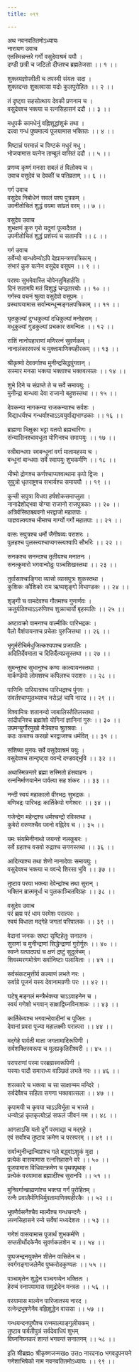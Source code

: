 ```yaml
---
title: ०९९

---
```

अथ नवनवतितमोऽध्यायः  
नारायण उवाच  
एतस्मिन्नन्तरे गर्गो वसुदेवाश्रमं ययौ ।  
दण्डी छत्री च जटिलो दीप्तश्च ब्रह्मतेजसा ।। १ ।।  
  
शुक्लयज्ञोपवीती च तपस्वी संयतः सदा ।  
शुक्लदन्तः शुक्लवासा यदोः कुलपुरोहितः ।। २ ।।  
  
तं दृष्ट्वा सहसोत्थाय देवकी प्रणनाम च ।  
वसुदेवश्च भक्त्या च रत्नसिहासनं ददौ ।। ३ ।।  
  
मधुपर्कं कामधेनुं वह्निशुद्धांशुकं तथा ।  
दत्त्वा गन्धं पुष्पमाल्यं पूजयामास भक्तितः ।। ४ ।।  
  
मिष्टान्नं परमान्नं च पिण्टकं मधुरं मधु ।  
भोजयामास यत्नेन ताम्बूलं वासितं ददौ ।। ५ ।।  
  
प्रणम्य कृष्णं मनसा सबलं तं विलोक्य च ।  
उवाच वसुदेवं च देवकीं च पतिव्रताम् ।। ६ ।।  
  
गर्ग उवाच  
वसुदेव निबोधेनं सवलं पश्य पुत्रकम् ।  
उवनीतोचितं शुद्धं वयमा सांप्रतं वरम् ।। ७ ।।  
  
वसुदेव उवाच  
शुभक्षणं कुरु गृरो यदूनां पूज्यदैवत ।  
उपनीतोचितं शुद्धं प्रशंस्यं च सतामपि ।। ८ ।।  
  
गर्ग उवाच  
सर्वेम्यो बान्धवेम्योऽपि देह्यामन्त्रणपत्रिकाम् ।  
संभारं कुरु यत्नेन वसुदेव वसुपम ।। ९ ।।  
  
परश्वः सुभमेवास्ति चोपेनतुमिहार्हसि ।  
दिनं सतामपि मतं विशुद्धं चन्द्रतारयोः ।। १० ।।  
गर्गस्य वचनं श्रुत्वा वसुदेवो वसूपमः ।  
प्रस्थापयामास सर्वान्बन्धून्मङ्गलपत्रिकाम् ।। ११ ।।  
  
घृतकुल्यां दुग्धकुल्यां दधिकुल्यां मनोहराम् ।  
मधुकुल्यां गुडकुल्यां प्रचकार समन्वितः ।। १२ ।।  
  
राशिं नानोपहाराणां मणिरत्नं सुवर्णकम् ।  
नानालंकारवस्त्रं च मुक्तामाणिक्यहीरकम् ।। १३ ।।  
  
श्रीकृष्णो देववर्गाश्च मुनीन्द्रसिद्धपुंगवान् ।  
सस्मार मनसा भक्त्या भक्ताश्च भक्तवत्सलः ।। १४ ।।  
  
शुभे दिने च संप्राप्ते ते च सर्वे समाययुः ।  
मुनीन्द्रा बान्धवा देवा राजानो बहुशस्तथा ।। १५ ।।  
  
देवकन्या नागकन्या राजकन्याश्च सर्वशः ।  
विद्याधर्यश्च गन्धर्वाश्चाऽऽययुर्वाद्यभाण्डकाः ।। १६ ।।  
  
ब्राह्मणा भिक्षुका भट्टा यतयो ब्रह्मचारिणः ।  
संन्यासिनश्चावधूता योगिनश्च समाययुः ।। १७ ।।  
  
स्त्रीबान्धवाः स्वबन्धूनां वर्गा मातामहस्य च ।  
बन्धूनां बान्धवाः सर्वे स्वाययुः शुभकर्मणि ।। १८ ।।  
  
भीष्मो द्रोणश्च कर्णश्चाप्यश्वत्थामा कृपो द्विजः ।  
सुपुत्रो धृतराष्ट्रश्च सभार्यश्च समाययौ ।। १९ ।।  
  
कुन्ती सपुत्रा विधवा हर्षशोकसमाप्लुता ।  
नानादेशोद्भवा योग्या राजानो राजपुत्रकाः ।। २० ।।  
अत्रिर्वसिष्ठश्च्यवनो भरद्वाजो महातपाः ।  
याज्ञवल्क्यश्च भीमश्च गार्ग्यो गर्गो महातपाः ।। २१ ।।  
  
वत्सः सपुत्रश्च धर्मो जैगीषव्यः पराशरः ।  
पुलहश्च पुलस्त्यश्चाप्यगस्त्यश्वापि सौभरिः ।। २२ ।।  
  
सनकश्च सनन्दश्च तृतीयश्च मनातनः ।  
सनत्कुमारो भगवान्वोढुः पञ्चशिखस्तथा ।। २३ ।।  
  
तुर्वासाश्चाङ्गिरा व्यासो व्यासपुत्रः शुकस्तथा ।  
कुशिकः कौशिको राम ऋष्यशृङ्गो विभाण्डकः ।। २४ ।।  
  
शृङ्गी च वामदेवश्च गौतमश्च गुणार्णवः ।  
क्रतुर्यतिश्चाऽऽरुणिश्च शुक्राचार्यो बृहस्पतिः ।। २५ ।।  
  
अष्टावक्रो वामनश्च वाल्मीकिः पारिभद्रकः ।  
पैलो वैशंपायनश्च प्रचेताः पुरुजित्तथा ।। २६ ।।  
  
भृगुर्मरीचिर्मधुजित्कश्यपश्च प्रजापतिः ।  
अदितिर्देवमाता च दितिर्दैत्यप्रसूस्तथा ।। २७ ।।  
  
सुमन्तुश्च सुभानुश्च कण्वः कात्यायनस्तथा ।  
मार्कण्डेयो लोमशश्च कपिलश्च पराशरः ।। २८ ।।  
  
पाणिनिः पारियात्रश्च पारिभद्रश्च पुंगवः ।  
संवर्तश्चाप्युतथ्यश्च नरोऽहं चापि नारद ।। २९ ।।  
  
विश्वामित्रः शतानन्दो जाबालिस्तैतिलस्तथा ।  
सांदीपनिश्च ब्रह्मांशो योगिनां ज्ञानिनां गुरुः ।। ३० ।।  
उपमन्युर्गौरमुखो मैत्रेयश्च श्रुतश्रवाः ।  
कठः कचश्च करखो भरद्वाजश्च धर्मवित् ।। ३१ ।।  
  
सशिष्या मुनयः सर्वे वसुदेवाश्रमं ययुः ।  
वसुदेवश्च तान्दृष्ट्वा ववन्दे दण्डवद्भुवि ।। ३२ ।।  
  
अथास्मिन्नन्तरे ब्रह्मा सस्मितो हंसवाहनः ।  
रत्ननिर्माणयानेन पार्वत्या सह शंकरः ।। ३३ ।।  
  
नन्दी स्वयं महाकालो वीरभद्रः सुभद्रकः ।  
मणिभद्रः पारिभद्रः कार्तिकेयो गणेश्वरः ।। ३४ ।।  
  
गजेन्द्रेण महेन्द्रश्च धर्मश्चन्द्रो रविस्तथा ।  
कुबेरो वरुणश्चैव पवनो वह्निरेव च ।। ३५ ।।  
  
यमः संयमिनीनाथो जयन्तो नलकूबरः ।  
सर्वे ग्रहाश्च वसवो रुद्राश्च सगणस्तथा ।। ३६ ।।  
  
आदित्याश्च तथा शेणो नानादेवाः समाययुः ।  
वसुदेवश्च भक्त्या च ववन्दे शिरसा भुवि ।। ३७ ।।  
  
तुष्टाव परया भक्त्या देवेन्द्रांश्च तथा सुरान् ।  
भक्तिन म्रात्ममूर्धा च पुलकाञ्चितविग्रहः ।। ३८ ।।  
  
वसुदेव उवाच  
परं ब्रह्म परं धाम परमेशः परात्परः ।  
स्वयं विधाता मद्गेहे जगतां परिपालकः ।। ३९ ।।  
  
वेदानां जनकः स्रष्टा सृष्टिहेतुः सनातनः ।  
सुराणां च मुनीन्द्राणां सिद्धेन्द्राणां गुरोर्गुरुः ।। ४० ।।  
स्वप्ने यत्पादपद्मं च क्षणं द्रष्टुं सुदुर्लभम् ।  
शिवस्मरणमोत्रेण सर्वानिष्टाः पलायिताः ।। ४१ ।।  
  
सर्वसंकटमुत्तीर्य कल्याणं लभते नरः ।  
सर्वाग्रे पूजनं यस्य देवानामग्रणीः परः ।। ४२ ।।  
  
घटेषु मङ्गलं मन्त्रैर्भक्त्या चाऽऽवाहनेन च ।  
स्वयं गणेशो भगवान् साक्षाद्विघ्नविनाशकः ।। ४३ ।।  
  
कार्तिकेयश्च भगवान्देवादीनां च पूजितः ।  
देवानां प्रवरा पूज्या महालक्ष्मीः परात्परा ।। ४४ ।।  
  
मद्गेहे पार्वती माता जगतामादिरूपिणी ।  
सर्वशक्तिस्वरूपा च मूलप्रकृतिरीश्वरी ।। ४५ ।।  
  
परापराणां परमा परब्रह्मस्वरूपिणी ।  
यस्याः पादौ समाराध्य वाञ्छितं लभते नरः ।। ४६ ।।  
  
शरत्कारे च भक्त्या च सा साक्षान्मम मन्दिरे ।  
सर्वदेवैश्च सहिता सगणा भक्तवात्सला ।। ४७ ।।  
  
कृपामयी च कृपया चाऽऽविर्भूता च भारते ।  
धन्योऽहं कृतकृत्योऽहं सफलं जीवनं मम ।। ४८ ।।  
  
आगताऽसि यतो दुर्गे परमाद्या च मद्गृहे ।  
एवं सर्वांश्च तुष्टाव क्रमेण च परस्परम् ।। ४९ ।।  
  
सर्वान्मुनीन्द्रान्विप्रांश्च गले बद्ध्वांऽशुकं मुदा ।  
प्रत्येकं वासयामास रत्नसिहासने वरे ।। ५० ।।  
पूजयामास विधिवत्क्रमेण च पृथक्पृथक् ।  
प्रत्येकं वरयामास ब्रह्मादींश्च सुरानपि ।। ५१ ।।  
  
मुनिवर्गान्ब्राह्मणांश्च भक्त्या गर्गं पुरोहितम् ।  
रत्नैः प्रवालैर्मणिभिर्मुवतामाणिक्यहीरकैः ।। ५२ ।।  
  
भूषणैर्वसनैश्चैव माल्यैश्च गन्धचन्दनैः ।  
लत्नसिहासने रम्ये सर्वेषां मध्यदेशतः ।। ५३ ।।  
  
गणेशं वासयामास पूजार्थं शुभकर्मणि ।  
सप्ततीर्थोदकेनैव सुवर्णकलशेन च ।। ५४ ।।  
  
पुष्पजन्द्रनयुक्तेन शीतेन वासितेन च ।  
स्वर्गगङ्गाजलेनैव पुष्करोदकुण्यतः ।। ५५ ।।  
  
पञ्चामृतेन शुद्धेन पञ्चगव्येन भक्तितः ।  
हेरम्बं स्नापयामास समुद्रोदेन मन्त्रतः ।। ५६ ।।  
  
वरयामास माल्येन पारिजातस्य नारद ।  
रत्नेन्द्रभूषणेनैव वह्निशुद्धेन वाससा ।। ५७ ।।  
  
गन्धयन्दनपुष्पैश्च रत्नमाल्याङ्गुलीयकम् ।  
तुष्टाव पार्वतीपुत्रं सर्वदेवाधिपं शुभम्  
विघ्ननिघ्नकरं शान्तं भगवन्तं सनातनम् ।। ५८ ।।  
  
इति श्रीब्रह्मo श्रीकृष्णजन्मखo उत्तo नारदनाo भगवदुपनयने  
गणेशाभिषेको नाम नवनवतितमोऽध्यायः ।। ९९ ।।